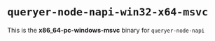 # `queryer-node-napi-win32-x64-msvc`

This is the **x86_64-pc-windows-msvc** binary for `queryer-node-napi`
